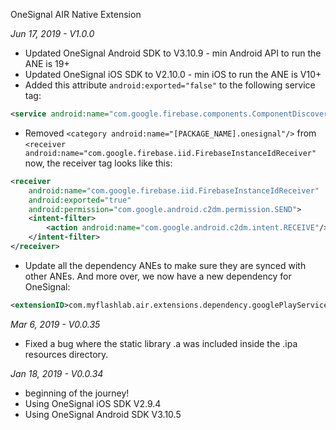 OneSignal AIR Native Extension

*Jun 17, 2019 - V1.0.0*
* Updated OneSignal Android SDK to V3.10.9 - min Android API to run the ANE is 19+
* Updated OneSignal iOS SDK to V2.10.0 - min iOS to run the ANE is V10+
* Added this attribute ```android:exported="false"``` to the following service tag:
```xml
<service android:name="com.google.firebase.components.ComponentDiscoveryService" android:exported="false">
```

* Removed ```<category android:name="[PACKAGE_NAME].onesignal"/>``` from ```<receiver android:name="com.google.firebase.iid.FirebaseInstanceIdReceiver"``` now, the receiver tag looks like this:
```xml
<receiver
    android:name="com.google.firebase.iid.FirebaseInstanceIdReceiver"
    android:exported="true"
    android:permission="com.google.android.c2dm.permission.SEND">
    <intent-filter>
        <action android:name="com.google.android.c2dm.intent.RECEIVE"/>
    </intent-filter>
</receiver>
```

* Update all the dependency ANEs to make sure they are synced with other ANEs. And more over, we now have a new dependency for OneSignal:
```xml
<extensionID>com.myflashlab.air.extensions.dependency.googlePlayServices.measurementBase</extensionID>
```

*Mar 6, 2019 - V0.0.35*
* Fixed a bug where the static library .a was included inside the .ipa resources directory.

*Jan 18, 2019 - V0.0.34*
* beginning of the journey!
* Using OneSignal iOS SDK V2.9.4
* Using OneSignal Android SDK V3.10.5